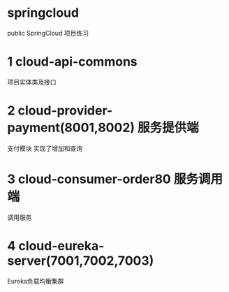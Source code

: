 # springcloud
public
SpringCloud 项目练习
# 1 cloud-api-commons
项目实体类及接口
# 2 cloud-provider-payment(8001,8002) 服务提供端
支付模块 实现了增加和查询
# 3 cloud-consumer-order80 服务调用端
调用服务
# 4 cloud-eureka-server(7001,7002,7003)
Eureka负载均衡集群
